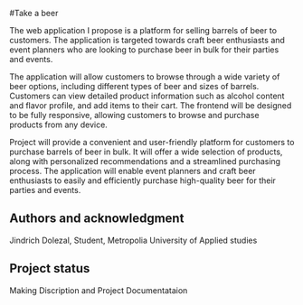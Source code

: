 #Take a beer

The web application I propose is a platform for selling barrels of beer to customers. The application is targeted towards craft beer enthusiasts and event planners who are looking to purchase beer in bulk for their parties and events.

The application will allow customers to browse through a wide variety of beer options, including different types of beer and sizes of barrels. Customers can view detailed product information such as alcohol content and flavor profile, and add items to their cart. The frontend will be designed to be fully responsive, allowing customers to browse and purchase products from any device.

Project will provide a convenient and user-friendly platform for customers to purchase barrels of beer in bulk. It will offer a wide selection of products, along with personalized recommendations and a streamlined purchasing process. The application will enable event planners and craft beer enthusiasts to easily and efficiently purchase high-quality beer for their parties and events.

## Authors and acknowledgment
Jindrich Dolezal, Student, Metropolia University of Applied studies

## Project status
Making Discription and Project Documentataion
